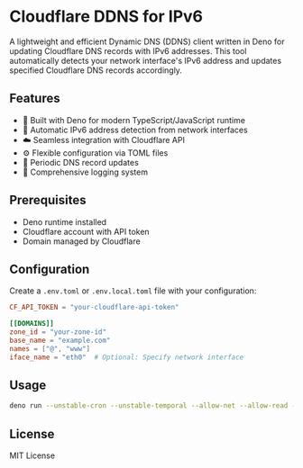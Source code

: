 # Cloudflare DDNS for IPv6

A lightweight and efficient Dynamic DNS (DDNS) client written in Deno for
updating Cloudflare DNS records with IPv6 addresses. This tool automatically
detects your network interface's IPv6 address and updates specified Cloudflare
DNS records accordingly.

## Features

- 🚀 Built with Deno for modern TypeScript/JavaScript runtime
- 📡 Automatic IPv6 address detection from network interfaces
- ☁️ Seamless integration with Cloudflare API
- ⚙️ Flexible configuration via TOML files
- 🔄 Periodic DNS record updates
- 📝 Comprehensive logging system

## Prerequisites

- Deno runtime installed
- Cloudflare account with API token
- Domain managed by Cloudflare

## Configuration

Create a `.env.toml` or `.env.local.toml` file with your configuration:

```toml
CF_API_TOKEN = "your-cloudflare-api-token"

[[DOMAINS]]
zone_id = "your-zone-id"
base_name = "example.com"
names = ["@", "www"]
iface_name = "eth0"  # Optional: Specify network interface
```

## Usage

```bash
deno run --unstable-cron --unstable-temporal --allow-net --allow-read --allow-write  --allow-env --allow-sys main.ts
```

## License

MIT License
